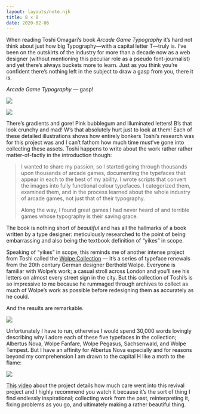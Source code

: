```yaml
---
layout: layouts/note.njk
title: 8 × 8
date: 2020-02-06
---
```


When reading Toshi Omagari’s book _Arcade Game Typography_ it’s hard not think about just how big Typography—with a capital letter T—truly is. I’ve been on the outskirts of the industry for more than a decade now as a web designer (without mentioning this peculiar role as a pseudo font-journalist) and yet there’s always buckets more to learn. Just as you think you’re confident there’s nothing left in the subject to draw a gasp from you, there it is.

_Arcade Game Typography_ — gasp!

![](https://buttondown.s3.us-west-2.amazonaws.com/images/e1ca5559-ca72-4c15-96b2-fa50ff19ded8.jpeg)

![](https://buttondown.s3.us-west-2.amazonaws.com/images/3d6f7b73-6482-4c8c-bfc5-a3c642351f89.jpeg)

There’s gradients and gore! Pink bubblegum and illuminated letters! B’s that look crunchy and mad! W’s that absolutely hurt just to look at them! Each of these detailed illustrations shows how entirely bonkers Toshi’s research was for this project was and I can’t fathom how much time must’ve gone into collecting these assets. Toshi happens to write about the work rather rather matter-of-factly in the introduction though:

> I wanted to share my passion, so I started going through thousands upon thousands of arcade games, documenting the typefaces that appear in each to the best of my ability. I wrote scripts that convert the images into fully functional colour typefaces. I categorized them, examined them, and in the process learned about the whole industry of arcade games, not just that of their typography.
>
> Along the way, I found great games I had never heard of and terrible games whose typography is their saving grace.

The book is nothing short of _beautiful_ and has all the hallmarks of a book written by a type designer: meticulously researched to the point of being embarrassing and also being the textbook definition of “yikes” in scope.

Speaking of “yikes” in scope, this reminds me of another intense project from Toshi called the [Wolpe Collection](https://www.monotype.com/fonts/the-wolpe-collection/) — it’s a series of typeface renewals from the 20th century German designer Berthold Wolpe. Everyone is familiar with Wolpe’s work; a casual stroll across London and you’ll see his letters on almost every street sign in the city. But this collection of Toshi’s is so impressive to me because he rummaged through archives to collect as much of Wolpe’s work as possible before redesigning them as accurately as he could.

And the results are remarkable.

![](https://buttondown.s3.us-west-2.amazonaws.com/images/114963e9-6cc2-40ab-8ed6-29d9a5c389f8.png)

Unfortunately I have to run, otherwise I would spend 30,000 words lovingly describing why I adore each of these five typefaces in the collection; Albertus Nova, Wolpe Fanfare, Wolpe Pegasus, Sachsenwald, and Wolpe Tempest. But I have an affinity for Albertus Nova especially and for reasons beyond my comprehension I am drawn to the capital H like a moth to the flame:

![](https://buttondown.s3.us-west-2.amazonaws.com/images/c123b0be-0b1a-4088-8749-8ba96848409e.png)

[This video](https://vimeo.com/235514450) about the project details how much care went into this revival project and I highly recommend you watch it because it’s the sort of thing I find endlessly inspirational; collecting work from the past, reinterpreting it, fixing problems as you go, and ultimately making a rather beautiful thing.
